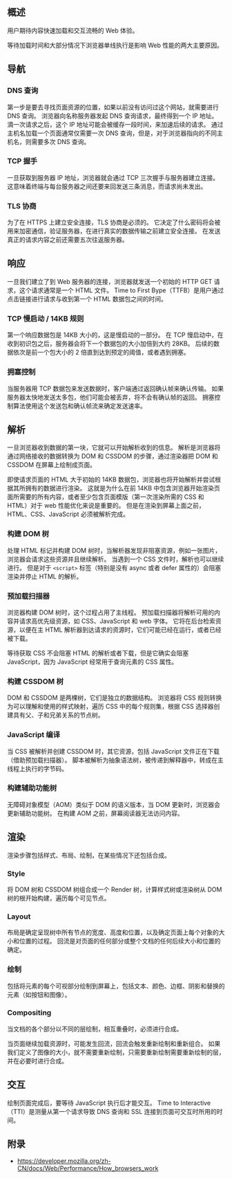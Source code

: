 ## 概述

用户期待内容快速加载和交互流畅的 Web 体验。

等待加载时间和大部分情况下浏览器单线执行是影响 Web 性能的两大主要原因。

## 导航

### DNS 查询

第一步是要去寻找页面资源的位置，如果以前没有访问过这个网站，就需要进行 DNS 查询。
浏览器向名称服务器发起 DNS 查询请求，最终得到一个 IP 地址。
滴一次请求之后，这个 IP 地址可能会被缓存一段时间，来加速后续的请求。
通过主机名加载一个页面通常仅需要一次 DNS 查询，但是，对于浏览器指向的不同主机名，则需要多次 DNS 查询。

### TCP 握手

一旦获取到服务器 IP 地址，浏览器就会通过 TCP 三次握手与服务器建立连接。
这意味着终端与每台服务器之间还要来回发送三条消息，而请求尚未发出。

### TLS 协商

为了在 HTTPS 上建立安全连接，TLS 协商是必须的。
它决定了什么密码将会被用来加密通信，验证服务器，在进行真实的数据传输之前建立安全连接。
在发送真正的请求内容之前还需要五次往返服务器。

## 响应

一旦我们建立了到 Web 服务器的连接，浏览器就发送一个初始的 HTTP GET 请求，这个请求通常是一个 HTML 文件。
Time to First Bype（TTFB）是用户通过点击链接进行请求与收到第一个 HTML 数据包之间的时间。

### TCP 慢启动 / 14KB 规则

第一个响应数据包是 14KB 大小的，这是慢启动的一部分。
在 TCP 慢启动中，在收到初识包之后，服务器会将下一个数据包的大小加倍到大约 28KB。
后续的数据依次是前一个包大小的 2 倍直到达到预定的阈值，或者遇到拥塞。

### 拥塞控制

当服务器用 TCP 数据包来发送数据时，客户端通过返回确认帧来确认传输。
如果服务器太快地发送太多包，他们可能会被丢弃，将不会有确认帧的返回。
拥塞控制算法使用这个发送包和确认帧流来确定发送速率。

## 解析

一旦浏览器收到数据的第一块，它就可以开始解析收到的信息。
解析是浏览器将通过网络接收的数据转换为 DOM 和 CSSDOM 的步骤，通过渲染器把 DOM 和 CSSDOM 在屏幕上绘制成页面。

即使请求页面的 HTML 大于初始的 14KB 数据包，浏览器也将开始解析并尝试根据其所拥有的数据进行渲染。
这就是为什么在前 14KB 中包含浏览器开始渲染页面所需要的所有内容，或者至少包含页面模版（第一次渲染所需的 CSS 和 HTML）对于 web 性能优化来说是重要的。
但是在渲染到屏幕上面之前，HTML、CSS、JavaScript 必须被解析完成。

### 构建 DOM 树

处理 HTML 标记并构建 DOM 树时，当解析器发现非阻塞资源，例如一张图片，浏览器会请求这些资源并且继续解析。
当遇到一个 CSS 文件时，解析也可以继续进行。
但是对于 `<script>` 标签（特别是没有 async 或者 defer 属性的）会阻塞渲染并停止 HTML 的解析。

### 预加载扫描器

浏览器构建 DOM 树时，这个过程占用了主线程。
预加载扫描器将解析可用的内容并请求高优先级资源，如 CSS、JavaScript 和 web 字体。
它将在后台检索资源，以便在主 HTML 解析器到达请求的资源时，它们可能已经在运行，或者已经被下载。

等待获取 CSS 不会阻塞 HTML 的解析或者下载，但是它确实会阻塞 JavaScript，因为 JavaScript 经常用于查询元素的 CSS 属性。

### 构建 CSSDOM 树

DOM 和 CSSDOM 是两棵树，它们是独立的数据结构。
浏览器将 CSS 规则转换为可以理解和使用的样式映射，遍历 CSS 中的每个规则集，根据 CSS 选择器创建具有父、子和兄弟关系的节点树。

### JavaScript 编译

当 CSS 被解析并创建 CSSDOM 时，其它资源，包括 JavaScript 文件正在下载（借助预加载扫描器）。
脚本被解析为抽象语法树，被传递到解释器中，转成在主线程上执行的字节码。

### 构建辅助功能树

无障碍对象模型（AOM）类似于 DOM 的语义版本，当 DOM 更新时，浏览器会更新辅助功能树。
在构建 AOM 之前，屏幕阅读器无法访问内容。

## 渲染

渲染步骤包括样式、布局、绘制，在某些情况下还包括合成。

### Style

将 DOM 树和 CSSDOM 树组合成一个 Render 树，计算样式树或渲染树从 DOM 树的根开始构建，遍历每个可见节点。

### Layout

布局是确定呈现树中所有节点的宽度、高度和位置，以及确定页面上每个对象的大小和位置的过程。
回流是对页面的任何部分或整个文档的任何后续大小和位置的确定。

### 绘制

包括将元素的每个可视部分绘制到屏幕上，包括文本、颜色、边框、阴影和替换的元素（如按钮和图像）。

### Compositing

当文档的各个部分以不同的层绘制，相互重叠时，必须进行合成。

当页面继续加载资源时，可能发生回流，回流会触发重新绘制和重新组合。
如果我们定义了图像的大小，就不需要重新绘制，只需要重新绘制需要重新绘制的层，并在必要时进行合成。

## 交互

绘制页面完成后，要等待 JavaScript 执行后才能交互。
Time to Interactive（TTI）是测量从第一个请求导致 DNS 查询和 SSL 连接到页面可交互时所用的时间。

## 附录

- https://developer.mozilla.org/zh-CN/docs/Web/Performance/How_browsers_work

